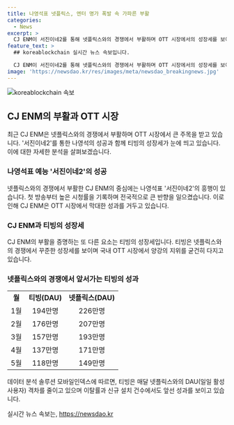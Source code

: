 ```yaml
---
title: 나영석표 넷플릭스, 엔터 명가 폭발 속 가파른 부활
categories:
  - News
excerpt: >
  CJ ENM이 서진이네2를 통해 넷플릭스와의 경쟁에서 부활하며 OTT 시장에서의 성장세를 보이고 있다. 나영석표 예능의 성공으로 인해 넷플릭스와의 격차가 좁혀지고 있는데, 이를 토대로 CJ ENM의 티빙의 골든 크로스 가능성에 대한 기대가 높아지고 있다. 티빙의 이탈률은 낮고 신규 설치 건수는 높아져, 넷플릭스를 앞지르는 모습을 보여 향후 대세를 잡을 것으로 분석된다.
feature_text: >
  ## koreablockchain 실시간 뉴스 속보입니다.

  CJ ENM이 서진이네2를 통해 넷플릭스와의 경쟁에서 부활하며 OTT 시장에서의 성장세를 보이고 있다. 나영석표 예능의 성공으로 인해 넷플릭스와의 격차가 좁혀지고 있는데, 이를 토대로 CJ ENM의 티빙의 골든 크로스 가능성에 대한 기대가 높아지고 있다. 티빙의 이탈률은 낮고 신규 설치 건수는 높아져, 넷플릭스를 앞지르는 모습을 보여 향후 대세를 잡을 것으로 분석된다.
image: 'https://newsdao.kr/res/images/meta/newsdao_breakingnews.jpg'
---
```


<p><img src="https://newsdao.kr/res/images/meta/newsdao_breakingnews.jpg" alt="koreablockchain 속보" /></p>

<h2 data-ke-size="size26">CJ ENM의 부활과 OTT 시장</h2>

<p data-ke-size="size16">최근 CJ ENM은 넷플릭스와의 경쟁에서 부활하며 OTT 시장에서 큰 주목을 받고 있습니다. '서진이네2'를 통한 나영석의 성공과 함께 티빙의 성장세가 눈에 띄고 있습니다. 이에 대한 자세한 분석을 살펴보겠습니다.</p>

<h3><b>나영석표 예능 '서진이네2'의 성공</b></h3>

<p data-ke-size="size16">넷플릭스와의 경쟁에서 부활한 CJ ENM의 중심에는 나영석표 '서진이네2'의 흥행이 있습니다. 첫 방송부터 높은 시청률을 기록하며 전국적으로 큰 반향을 일으켰습니다. 이로 인해 CJ ENM은 OTT 시장에서 막대한 성과를 거두고 있습니다.</p>

<h3><b>CJ ENM과 티빙의 성장세</b></h3>

<p data-ke-size="size16">CJ ENM의 부활을 증명하는 또 다른 요소는 티빙의 성장세입니다. 티빙은 넷플릭스와의 경쟁에서 꾸준한 성장세를 보이며 국내 OTT 시장에서 양강의 지위를 굳건히 다지고 있습니다.</p>

<h3><b>넷플릭스와의 경쟁에서 앞서가는 티빙의 성과</b></h3>

<table>
    <tr>
        <td style="text-align: center; height: 17px;"><b>월</b></td>
        <td style="text-align: center; height: 17px;"><b>티빙(DAU)</b></td>
        <td style="text-align: center; height: 17px;"><b>넷플릭스(DAU)</b></td>
    </tr>
    <tr>
        <td style="text-align: center; height: 17px;">1월</td>
        <td style="text-align: center; height: 17px;">194만명</td>
        <td style="text-align: center; height: 17px;">226만명</td>
    </tr>
    <tr>
        <td style="text-align: center; height: 17px;">2월</td>
        <td style="text-align: center; height: 17px;">176만명</td>
        <td style="text-align: center; height: 17px;">207만명</td>
    </tr>
    <tr>
        <td style="text-align: center; height: 17px;">3월</td>
        <td style="text-align: center; height: 17px;">157만명</td>
        <td style="text-align: center; height: 17px;">193만명</td>
    </tr>
    <tr>
        <td style="text-align: center; height: 17px;">4월</td>
        <td style="text-align: center; height: 17px;">137만명</td>
        <td style="text-align: center; height: 17px;">171만명</td>
    </tr>
    <tr>
        <td style="text-align: center; height: 17px;">5월</td>
        <td style="text-align: center; height: 17px;">118만명</td>
        <td style="text-align: center; height: 17px;">149만명</td>
    </tr>
</table>

<p data-ke-size="size16">데이터 분석 솔루션 모바일인덱스에 따르면, 티빙은 매달 넷플릭스와의 DAU(일일 활성 사용자) 격차를 줄이고 있으며 이탈률과 신규 설치 건수에서도 앞선 성과를 보이고 있습니다.</p>
실시간 뉴스 속보는, <a href="https://newsdao.kr" rel="dofollow">https://newsdao.kr</a>



